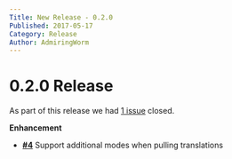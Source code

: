 ```yaml
---
Title: New Release - 0.2.0
Published: 2017-05-17
Category: Release
Author: AdmiringWorm
---
```


# 0.2.0 Release

As part of this release we had [1 issue](https://github.com/WormieCorp/Cake.Transifex/issues?milestone=2&state=closed) closed.


__Enhancement__

- [__#4__](https://github.com/WormieCorp/Cake.Transifex/issues/4) Support additional modes when pulling translations

